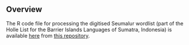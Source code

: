 
<!-- README.md is generated from README.Rmd. Please edit that file -->

## Overview

<!-- badges: start -->

<!-- badges: end -->

The R code file for processing the digitised Seumalur wordlist (part of
the Holle List for the Barrier Islands Languages of Sumatra, Indonesia)
is available
[here](https://github.com/complexico/holle-list-barrier-islands/blob/main/processing-seumalur-googlespreadsheet.R)
from [this
repository](https://github.com/complexico/holle-list-barrier-islands).
